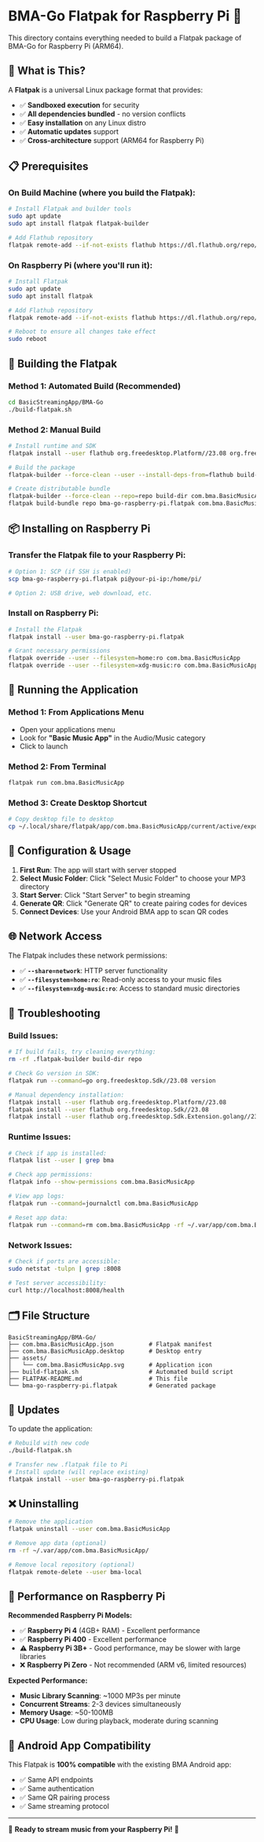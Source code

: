 # BMA-Go Flatpak for Raspberry Pi 🥧

This directory contains everything needed to build a Flatpak package of BMA-Go for Raspberry Pi (ARM64).

## 🎯 What is This?

A **Flatpak** is a universal Linux package format that provides:
- ✅ **Sandboxed execution** for security
- ✅ **All dependencies bundled** - no version conflicts
- ✅ **Easy installation** on any Linux distro
- ✅ **Automatic updates** support
- ✅ **Cross-architecture** support (ARM64 for Raspberry Pi)

## 📋 Prerequisites

### On Build Machine (where you build the Flatpak):
```bash
# Install Flatpak and builder tools
sudo apt update
sudo apt install flatpak flatpak-builder

# Add Flathub repository
flatpak remote-add --if-not-exists flathub https://dl.flathub.org/repo/flathub.flatpakrepo
```

### On Raspberry Pi (where you'll run it):
```bash
# Install Flatpak
sudo apt update
sudo apt install flatpak

# Add Flathub repository
flatpak remote-add --if-not-exists flathub https://dl.flathub.org/repo/flathub.flatpakrepo

# Reboot to ensure all changes take effect
sudo reboot
```

## 🚀 Building the Flatpak

### Method 1: Automated Build (Recommended)
```bash
cd BasicStreamingApp/BMA-Go
./build-flatpak.sh
```

### Method 2: Manual Build
```bash
# Install runtime and SDK
flatpak install --user flathub org.freedesktop.Platform//23.08 org.freedesktop.Sdk//23.08 org.freedesktop.Sdk.Extension.golang//23.08

# Build the package
flatpak-builder --force-clean --user --install-deps-from=flathub build-dir com.bma.BasicMusicApp.json

# Create distributable bundle
flatpak-builder --force-clean --repo=repo build-dir com.bma.BasicMusicApp.json
flatpak build-bundle repo bma-go-raspberry-pi.flatpak com.bma.BasicMusicApp
```

## 📦 Installing on Raspberry Pi

### Transfer the Flatpak file to your Raspberry Pi:
```bash
# Option 1: SCP (if SSH is enabled)
scp bma-go-raspberry-pi.flatpak pi@your-pi-ip:/home/pi/

# Option 2: USB drive, web download, etc.
```

### Install on Raspberry Pi:
```bash
# Install the Flatpak
flatpak install --user bma-go-raspberry-pi.flatpak

# Grant necessary permissions
flatpak override --user --filesystem=home:ro com.bma.BasicMusicApp
flatpak override --user --filesystem=xdg-music:ro com.bma.BasicMusicApp
```

## 🎵 Running the Application

### Method 1: From Applications Menu
- Open your applications menu
- Look for **"Basic Music App"** in the Audio/Music category
- Click to launch

### Method 2: From Terminal
```bash
flatpak run com.bma.BasicMusicApp
```

### Method 3: Create Desktop Shortcut
```bash
# Copy desktop file to desktop
cp ~/.local/share/flatpak/app/com.bma.BasicMusicApp/current/active/export/share/applications/com.bma.BasicMusicApp.desktop ~/Desktop/
```

## 🔧 Configuration & Usage

1. **First Run**: The app will start with server stopped
2. **Select Music Folder**: Click "Select Music Folder" to choose your MP3 directory
3. **Start Server**: Click "Start Server" to begin streaming
4. **Generate QR**: Click "Generate QR" to create pairing codes for devices
5. **Connect Devices**: Use your Android BMA app to scan QR codes

## 🌐 Network Access

The Flatpak includes these network permissions:
- ✅ **`--share=network`**: HTTP server functionality
- ✅ **`--filesystem=home:ro`**: Read-only access to your music files
- ✅ **`--filesystem=xdg-music:ro`**: Access to standard music directories

## 🐛 Troubleshooting

### Build Issues:
```bash
# If build fails, try cleaning everything:
rm -rf .flatpak-builder build-dir repo

# Check Go version in SDK:
flatpak run --command=go org.freedesktop.Sdk//23.08 version

# Manual dependency installation:
flatpak install --user flathub org.freedesktop.Platform//23.08
flatpak install --user flathub org.freedesktop.Sdk//23.08
flatpak install --user flathub org.freedesktop.Sdk.Extension.golang//23.08
```

### Runtime Issues:
```bash
# Check if app is installed:
flatpak list --user | grep bma

# Check app permissions:
flatpak info --show-permissions com.bma.BasicMusicApp

# View app logs:
flatpak run --command=journalctl com.bma.BasicMusicApp

# Reset app data:
flatpak run --command=rm com.bma.BasicMusicApp -rf ~/.var/app/com.bma.BasicMusicApp/
```

### Network Issues:
```bash
# Check if ports are accessible:
sudo netstat -tulpn | grep :8008

# Test server accessibility:
curl http://localhost:8008/health
```

## 🗂️ File Structure

```
BasicStreamingApp/BMA-Go/
├── com.bma.BasicMusicApp.json          # Flatpak manifest
├── com.bma.BasicMusicApp.desktop       # Desktop entry
├── assets/
│   └── com.bma.BasicMusicApp.svg       # Application icon
├── build-flatpak.sh                    # Automated build script
├── FLATPAK-README.md                   # This file
└── bma-go-raspberry-pi.flatpak         # Generated package
```

## 🔄 Updates

To update the application:
```bash
# Rebuild with new code
./build-flatpak.sh

# Transfer new .flatpak file to Pi
# Install update (will replace existing)
flatpak install --user bma-go-raspberry-pi.flatpak
```

## ❌ Uninstalling

```bash
# Remove the application
flatpak uninstall --user com.bma.BasicMusicApp

# Remove app data (optional)
rm -rf ~/.var/app/com.bma.BasicMusicApp/

# Remove local repository (optional)
flatpak remote-delete --user bma-local
```

## 🎯 Performance on Raspberry Pi

**Recommended Raspberry Pi Models:**
- ✅ **Raspberry Pi 4** (4GB+ RAM) - Excellent performance
- ✅ **Raspberry Pi 400** - Excellent performance  
- ⚠️ **Raspberry Pi 3B+** - Good performance, may be slower with large libraries
- ❌ **Raspberry Pi Zero** - Not recommended (ARM v6, limited resources)

**Expected Performance:**
- **Music Library Scanning**: ~1000 MP3s per minute
- **Concurrent Streams**: 2-3 devices simultaneously
- **Memory Usage**: ~50-100MB
- **CPU Usage**: Low during playback, moderate during scanning

## 📱 Android App Compatibility

This Flatpak is **100% compatible** with the existing BMA Android app:
- ✅ Same API endpoints
- ✅ Same authentication
- ✅ Same QR pairing process
- ✅ Same streaming protocol

---

🎉 **Ready to stream music from your Raspberry Pi!** 🎉 
